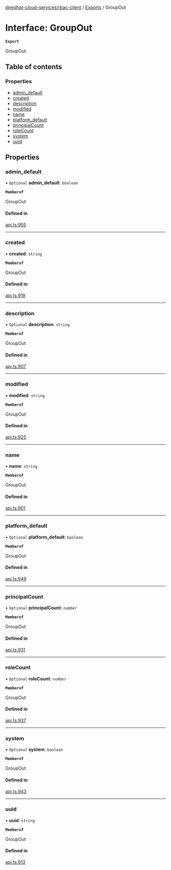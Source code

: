 [@redhat-cloud-services/rbac-client](../README.md) / [Exports](../modules.md) / GroupOut

# Interface: GroupOut

**`Export`**

GroupOut

## Table of contents

### Properties

- [admin\_default](GroupOut.md#admin_default)
- [created](GroupOut.md#created)
- [description](GroupOut.md#description)
- [modified](GroupOut.md#modified)
- [name](GroupOut.md#name)
- [platform\_default](GroupOut.md#platform_default)
- [principalCount](GroupOut.md#principalcount)
- [roleCount](GroupOut.md#rolecount)
- [system](GroupOut.md#system)
- [uuid](GroupOut.md#uuid)

## Properties

### admin\_default

• `Optional` **admin\_default**: `boolean`

**`Memberof`**

GroupOut

#### Defined in

[api.ts:955](https://github.com/RedHatInsights/javascript-clients/blob/main/packages/rbac/api.ts#L955)

___

### created

• **created**: `string`

**`Memberof`**

GroupOut

#### Defined in

[api.ts:919](https://github.com/RedHatInsights/javascript-clients/blob/main/packages/rbac/api.ts#L919)

___

### description

• `Optional` **description**: `string`

**`Memberof`**

GroupOut

#### Defined in

[api.ts:907](https://github.com/RedHatInsights/javascript-clients/blob/main/packages/rbac/api.ts#L907)

___

### modified

• **modified**: `string`

**`Memberof`**

GroupOut

#### Defined in

[api.ts:925](https://github.com/RedHatInsights/javascript-clients/blob/main/packages/rbac/api.ts#L925)

___

### name

• **name**: `string`

**`Memberof`**

GroupOut

#### Defined in

[api.ts:901](https://github.com/RedHatInsights/javascript-clients/blob/main/packages/rbac/api.ts#L901)

___

### platform\_default

• `Optional` **platform\_default**: `boolean`

**`Memberof`**

GroupOut

#### Defined in

[api.ts:949](https://github.com/RedHatInsights/javascript-clients/blob/main/packages/rbac/api.ts#L949)

___

### principalCount

• `Optional` **principalCount**: `number`

**`Memberof`**

GroupOut

#### Defined in

[api.ts:931](https://github.com/RedHatInsights/javascript-clients/blob/main/packages/rbac/api.ts#L931)

___

### roleCount

• `Optional` **roleCount**: `number`

**`Memberof`**

GroupOut

#### Defined in

[api.ts:937](https://github.com/RedHatInsights/javascript-clients/blob/main/packages/rbac/api.ts#L937)

___

### system

• `Optional` **system**: `boolean`

**`Memberof`**

GroupOut

#### Defined in

[api.ts:943](https://github.com/RedHatInsights/javascript-clients/blob/main/packages/rbac/api.ts#L943)

___

### uuid

• **uuid**: `string`

**`Memberof`**

GroupOut

#### Defined in

[api.ts:913](https://github.com/RedHatInsights/javascript-clients/blob/main/packages/rbac/api.ts#L913)
